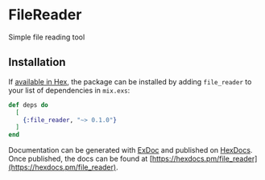 # FileReader

Simple file reading tool

## Installation

If [available in Hex](https://hex.pm/docs/publish), the package can be installed
by adding `file_reader` to your list of dependencies in `mix.exs`:

```elixir
def deps do
  [
    {:file_reader, "~> 0.1.0"}
  ]
end
```

Documentation can be generated with [ExDoc](https://github.com/elixir-lang/ex_doc)
and published on [HexDocs](https://hexdocs.pm). Once published, the docs can
be found at [https://hexdocs.pm/file_reader](https://hexdocs.pm/file_reader).
